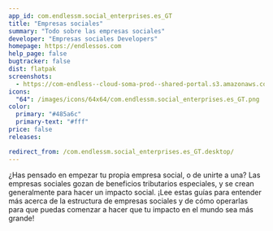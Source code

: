 ```yaml
---
app_id: com.endlessm.social_enterprises.es_GT
title: "Empresas sociales"
summary: "Todo sobre las empresas sociales"
developer: "Empresas sociales Developers"
homepage: https://endlessos.com
help_page: false
bugtracker: false
dist: flatpak
screenshots:
  - https://com-endless--cloud-soma-prod--shared-portal.s3.amazonaws.com/apps.355.screenshots.f980bf86-662f-4c82-a003-8f93b658edb1_202001172109522222.png
icons:
  "64": /images/icons/64x64/com.endlessm.social_enterprises.es_GT.png
color:
  primary: "#485a6c"
  primary-text: "#fff"
price: false
releases:

redirect_from: /com.endlessm.social_enterprises.es_GT.desktop/
---
```


<p>¿Has pensado en empezar tu propia empresa social, o de unirte a una? Las empresas sociales gozan de beneficios tributarios especiales, y se crean generalmente para hacer un impacto social. ¡Lee estas guías para entender más acerca de la estructura de empresas sociales y de cómo operarlas para que puedas comenzar a hacer que tu impacto en el mundo sea más grande!</p>
